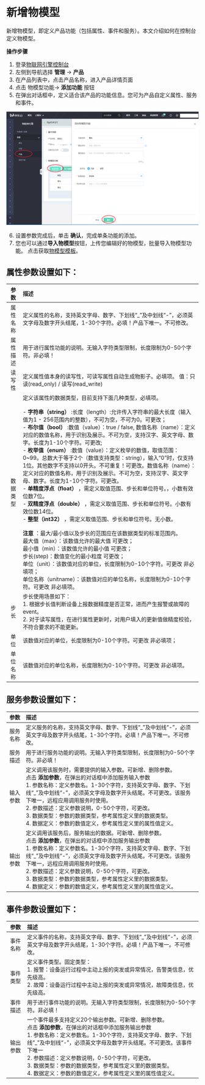 # 新增物模型

新增物模型，即定义产品功能（包括属性、事件和服务）。本文介绍如何在控制台定义物模型。

**操作步骤**

1. 登录[物联网引擎控制台](https://iot-console.jdcloud.com/core)
2. 左侧到导航选择 **管理** -> **产品**
3. 在产品列表中，点击产品名称，进入产品详情页面
4. 点击 物模型功能-> **添加功能** 按钮
5. 在弹出对话框中，定义适合该产品的功能信息。您可为产品自定义属性、服务和事件。

![Create-Ting-Model](../../../../../image/IoT/IoT-Engine/Ting-Model-Creation.png)


6. 设置参数完成后，单击 **确认**，完成单条功能的添加。
7. 您也可以通过**导入物模型**按钮，上传您编辑好的物模型，批量导入物模型功能。 点击获取[物模型模板](https://pubilc-tm-template.s3.cn-north-1.jdcloud-oss.com/TM-Sample.json)。


## 属性参数设置如下：

| 参数                  | 描述                 |
| :-------------------: | :------------------- |
|属性名称  | 定义属性的名称，支持英文字母、数字、下划线“_”及中划线“-”，必须英文字母及数字开头结尾，1-30个字符。必填！产品下唯一。不可修改。 | 
|属性描述 | 用于进行属性功能的说明。无输入字符类型限制，长度限制为0-50个字符。非必填！ | 
|读写性 | 定义属性值本身的读写性，可读写属性自动生成物影子。必填项。	值：只读(read_only) / 读写(read_write)  | 
|数据类型 | 定义该属性的数据类型，目前支持下面几种类型，必填项。<br><br>   - **字符串（string）** :长度（length）:允许传入字符串的最大长度（输入值为1 - 256范围内的整数），不可为空，不可为0。可更改；<br>  - **布尔值（bool）** :数值（value）：true / false, 数值名称（name）：定义对应的数值名称，用于识别及展示。不可为空，支持汉字、英文字母、数字。长度为1-10个字符。可更改;<br>   - **枚举值（enum）** :数值（value）：定义枚举的数值，取值范围：0~99。总数大于等于2个（数值支持类型：string），输入“0”时，仅支持1位。其他数字不支持以0开头。不可重复！可更改。数值名称（name）：定义对应的数值名称，用于识别及展示。不可为空，支持汉字、英文字母、数字。长度为1-10个字符。可更改。 <br> - **单精度浮点（float）** ，需定义取值范围、步长和单位符号。，小数有效位数7位。  <br>   - **双精度浮点（double）** ，需定义取值范围、步长和单位符号。小数有效位数14位。   <br> - **整型（int32）** ，需定义取值范围、步长和单位符号。无小数。<br> <br> **注意** ：最大/最小值以及步长的范围应在该数据类型的标准范围内。 <br> 最大值（max）：该数值允许的最大值 可更改；	 <br> 最小值（min）：该数值允许的最小值 可更改；	 <br> 步长(step)：数值变化的最小粒度 可更改；<br> 单位（unit）：该数值对应的单位，长度限制为0-10个字符。可更改 非必填项；<br> 单位名称（unitname）：该数值对应的单位名称，长度限制为0-10个字符。可更改 非必填项。<br> |
|步长| 步长使用场景如下：<br> 1. 根据步长值判断设备上报数据精度是否正常，进而产生报警或故障的event。<br>  2. 对于读写属性，在进行属性更新时，对用户填入的更新值做精度校验，不符合要求的不能更新。  |
|单位| 该数值对应的单位，长度限制为0-10个字符。可更改 非必填项； |
|单位名称| 该数值对应的单位名称，长度限制为0-10个字符。可更改 非必填项。 |


## 服务参数设置如下：

| 参数                  | 描述                 |
| :-------------------: | :------------------- |
|服务名称  | 定义服务的名称，支持英文字母、数字、下划线“_”及中划线“-”，必须英文字母及数字开头结尾，1-30个字符。必填！产品下唯一。不可修改。 | 
|服务描述 | 用于进行服务功能的说明。无输入字符类型限制，长度限制为0-50个字符。非必填！ | 
|输入参数 | 定义调用该服务时，需要提供的输入参数。可新增、删除参数。<br>点击 **添加参数**，在弹出的对话框中添加服务输入参数<br> 1. 参数名称：定义参数名。1-30个字符，支持英文字母、数字、下划线“_”及中划线“-”，必须英文字母及数字开头结尾。不可更改。该服务下唯一，远程应用调用服务时使用。<br>  2. 参数描述：定义参数说明，0-50个字符，可更改。<br>  3. 数据类型：参数的数据类型，参考属性定义里的数据类型。<br>  4. 数据定义：参数的数值定义，参考属性定义里的属性值定义。| 
|输出参数 | 定义调用该服务后，服务输出的数据。可新增、删除参数。<br>点击 **添加参数**，在弹出的对话框中添加服务输出参数<br> 1. 参数名称：定义参数名。1-30个字符，支持英文字母、数字、下划线“_”及中划线“-”，必须英文字母及数字开头结尾。不可更改。该服务下唯一，远程应用调用服务时使用。<br>  2. 参数描述：定义参数说明，0-50个字符，可更改。<br>  3. 数据类型：参数的数据类型，参考属性定义里的数据类型。<br>  4. 数据定义：参数的数值定义，参考属性定义里的属性值定义。| 

## 事件参数设置如下：

| 参数                  | 描述                 |
| :-------------------: | :------------------- |
|事件名称  | 定义事件的名称，支持英文字母、数字、下划线“_”及中划线“-”，必须英文字母及数字开头结尾，1-30个字符。必填！产品下唯一。不可修改。 | 
|事件类型 | 定义事件类型。固定类型：<br> 1. 报警：设备运行过程中主动上报的突发或异常情况，告警类信息，优先级高。<br> 2. 故障：设备运行过程中主动上报的突发或异常情况，故障类信息，优先级高。 | 
|事件描述 | 用于进行事件功能的说明。无输入字符类型限制，长度限制为0-50个字符。非必填！ | 
|输出参数 | 一个事件最多支持定义20个输出参数。可新增、删除参数。<br>点击 **添加参数**，在弹出的对话框中添加服务输出参数<br> 1. 参数名称：定义参数名。1-30个字符，支持英文字母、数字、下划线“_”及中划线“-”，必须英文字母及数字开头结尾。不可更改。该事件下唯一 <br>  2. 参数描述：定义参数说明，0-50个字符，可更改。<br>  3. 数据类型：参数的数据类型，参考属性定义里的数据类型。<br>  4. 数据定义：参数的数值定义，参考属性定义里的属性值定义。| 

